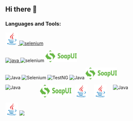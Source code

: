 ## Hi there 👋



	


<h3 align="left">Languages and Tools:</h3>
<p align="left"> <a href="https://www.java.com" target="_blank" rel="noreferrer"> <img src="https://raw.githubusercontent.com/devicons/devicon/master/icons/java/java-original.svg" alt="java" width="40" height="40"/> </a> <a href="https://www.selenium.dev" target="_blank" rel="noreferrer"> <img src="https://raw.githubusercontent.com/detain/svg-logos/780f25886640cef088af994181646db2f6b1a3f8/svg/selenium-logo.svg" alt="selenium" width="40" height="40"/> </a> </p>



<p align="left">
	<a href="https://www.java.com" target="_blank" rel="noreferrer"> <img src="https://www.accelq.com/wp-content/uploads/2023/05/testng1.png" alt="java" width="199" height="79"/> </a>
	<a href="https://www.selenium.dev" target="_blank" rel="noreferrer" style="text-decoration: none;" style="border: none;"> <img src="https://raw.githubusercontent.com/detain/svg-logos/780f25886640cef088af994181646db2f6b1a3f8/svg/selenium-logo.svg" alt="selenium" width="40" height="40" style="border: none;"/> </a>
	<a href="https://www.selenium.dev" target="_blank" rel="noreferrer" style="text-decoration: none;"> <img src="https://github.com/Stefan-Straka/Stefan-Straka/blob/main/Introduction-to-SoapUI+background.png?raw=true" alt="java" width="99" height="37" style="border: none;"/> </a>
</p>
</p>


![Java](https://www.accelq.com/wp-content/uploads/2023/05/testng1.png) ![Selenium](https://your-image-url-here.png) ![TestNG](https://your-image-url-here.png)
<img src="https://www.accelq.com/wp-content/uploads/2023/05/testng1.png" alt="Java" width="99" height="40"/>
<img src="https://github.com/Stefan-Straka/Stefan-Straka/blob/main/Introduction-to-SoapUI+background.png?raw=true" alt="java" width="99" height="37" style="border: none;"/>

<div style="display: flex; gap: 10px;">
  <img src="https://www.accelq.com/wp-content/uploads/2023/05/testng1.png" alt="Java" width="99" height="40" style="border: none;">
  <img src="https://github.com/Stefan-Straka/Stefan-Straka/blob/main/Introduction-to-SoapUI+background.png?raw=true" alt="Selenium" width="99" height="40" style="border: none;">
	<a href="https://www.java.com">
  <img src="https://raw.githubusercontent.com/devicons/devicon/master/icons/java/java-original.svg" alt="TestNG" width="40" height="40" style="border: none;">
		<a/>
			<a href="https://www.java.com">
  <img src="https://raw.githubusercontent.com/devicons/devicon/master/icons/java/java-original.svg" alt="TestNG" width="40" height="40" style="border: none;">
		<a/>
			<a href="https://www.java.com" target="_blank" rel="noopener noreferrer" style="text-decoration: none; display: inline-block;">
  <img src="https://your-image-url-here.png" alt="Java" width="99" height="40" style="border: none;">
</a>
</div>


 [<img src="https://raw.githubusercontent.com/devicons/devicon/master/icons/java/java-original.svg" width="40" height="40">](https://github.com/BugSplat-Git)
 [<img src="assets/angular.png" height="50px">](https://github.com/angular/angular/pulls?q=author%3Abobbyg603+)
	


<!--
**Stefan-Straka/Stefan-Straka** is a ✨ _special_ ✨ repository because its `README.md` (this file) appears on your GitHub profile.

Here are some ideas to get you started:

- 🔭 I’m currently working on ...
- 🌱 I’m currently learning ...
- 👯 I’m looking to collaborate on ...
- 🤔 I’m looking for help with ...
- 💬 Ask me about ...
- 📫 How to reach me: ...
- 😄 Pronouns: ...
- ⚡ Fun fact: ...
-->
